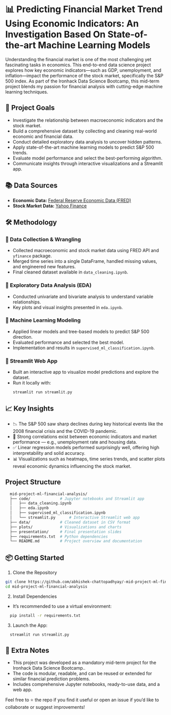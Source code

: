 # 📊 Predicting Financial Market Trend Using Economic Indicators: An Investigation Based On State-of-the-art Machine Learning Models

Understanding the financial market is one of the most challenging yet fascinating tasks in economics. This end-to-end data science project explores how key economic indicators—such as GDP, unemployment, and inflation—impact the performance of the stock market, specifically the S&P 500 index. As part of the Ironhack Data Science Bootcamp, this mid-term project blends my passion for financial analysis with cutting-edge machine learning techniques.

## 🎯 Project Goals

- Investigate the relationship between macroeconomic indicators and the stock market.
- Build a comprehensive dataset by collecting and cleaning real-world economic and financial data.
- Conduct detailed exploratory data analysis to uncover hidden patterns.
- Apply state-of-the-art machine learning models to predict S&P 500 trends.
- Evaluate model performance and select the best-performing algorithm.
- Communicate insights through interactive visualizations and a Streamlit app.

## 📚 Data Sources

- **Economic Data:** [Federal Reserve Economic Data (FRED)](https://fred.stlouisfed.org/)
- **Stock Market Data:** [Yahoo Finance](https://finance.yahoo.com/)

## 🛠 Methodology

### 🔹 Data Collection & Wrangling
- Collected macroeconomic and stock market data using FRED API and `yfinance` package.
- Merged time series into a single DataFrame, handled missing values, and engineered new features.
- Final cleaned dataset available in `data_cleaning.ipynb`.

### 🔹 Exploratory Data Analysis (EDA)
- Conducted univariate and bivariate analysis to understand variable relationships.
- Key plots and visual insights presented in `eda.ipynb`.

### 🔹 Machine Learning Modeling
- Applied linear models and tree-based models to predict S&P 500 direction.
- Evaluated performance and selected the best model.
- Implementation and results in `supervised_ml_classification.ipynb`.

### 🔹 Streamlit Web App
- Built an interactive app to visualize model predictions and explore the dataset.
- Run it locally with:
  ```bash
  streamlit run streamlit.py
  ```

## 📈 Key Insights
-  📉 The S&P 500 saw sharp declines during key historical events like the 2008 financial crisis and the COVID-19 pandemic.
-  🔗 Strong correlations exist between economic indicators and market performance — e.g., unemployment rate and housing data.
-  ✅ Linear regression models performed surprisingly well, offering high interpretability and solid accuracy.
-  📊 Visualizations such as heatmaps, time series trends, and scatter plots reveal economic dynamics influencing the stock market.

## Project Structure
```bash
  mid-project-ml-financial-analysis/
  ├── code/             # Jupyter notebooks and Streamlit app
  │   ├── data_cleaning.ipynb
  │   ├── eda.ipynb
  │   ├── supervised_ml_classification.ipynb
  │   └── streamlit.py      # Interactive Streamlit web app
  ├── data/             # Cleaned dataset in CSV format
  ├── plots/            # Visualizations and charts
  ├── presentation/     # Final presentation slides
  ├── requirements.txt  # Python dependencies
  └── README.md         # Project overview and documentation
```

## 📦 Getting Started
1. Clone the Repository
```bash
git clone https://github.com/abhishek-chattopadhyay/-mid-project-ml-financial-analysis.git
cd mid-project-ml-financial-analysis
```
2. Install Dependencies
  - It’s recommended to use a virtual environment: 
  ```bash
    pip install -r requirements.txt
  ```
3. Launch the App:
  ```bash
    streamlit run streamlit.py
  ```

## 💬 Extra Notes
- This project was developed as a mandatory mid-term project for the Ironhack Data Science Bootcamp..
- The code is modular, readable, and can be reused or extended for similar financial prediction problems.
- Includes comprehensive Jupyter notebooks, ready-to-use data, and a web app.

Feel free to ⭐️ the repo if you find it useful or open an issue if you’d like to collaborate or suggest improvements!
